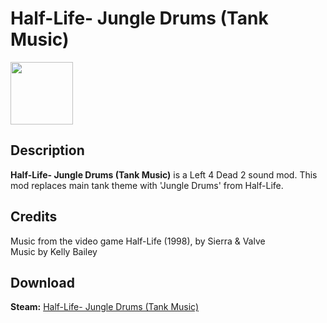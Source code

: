 # Half-Life- Jungle Drums (Tank Music)

<img src="https://steamuserimages-a.akamaihd.net/ugc/915791512175639861/CEB3288A7A5701711CD077EDA316F3E0FF18D890/" width="100" height="100">

## Description
**Half-Life- Jungle Drums (Tank Music)** is a Left 4 Dead 2 sound mod. This mod replaces main tank theme with 'Jungle Drums' from Half-Life.

## Credits
Music from the video game Half-Life (1998), by Sierra & Valve </br>
Music by Kelly Bailey
## Download

 **Steam:** [Half-Life- Jungle Drums (Tank Music)](https://steamcommunity.com/sharedfiles/filedetails/?id=1310904941)

